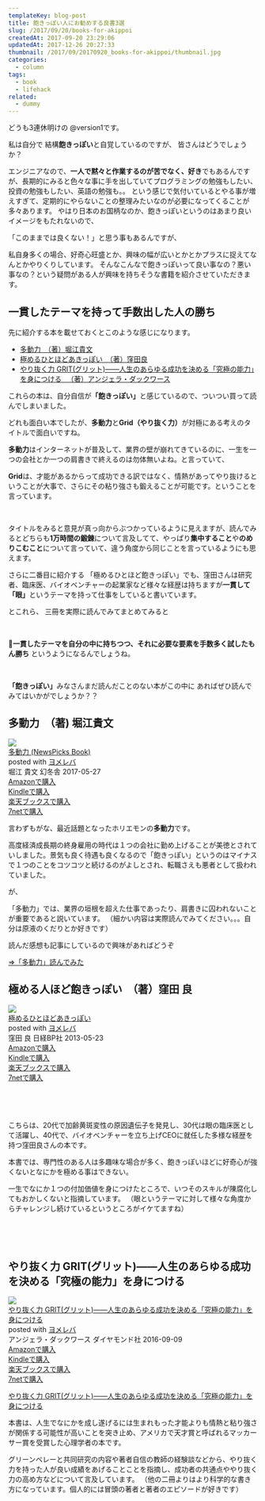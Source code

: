 ```yaml
---
templateKey: blog-post
title: 飽きっぽい人にお勧めする良書3選
slug: /2017/09/20/books-for-akippoi
createdAt: 2017-09-20 23:29:06
updatedAt: 2017-12-26 20:27:33
thumbnail: /2017/09/20170920_books-for-akippoi/thumbnail.jpg
categories:
  - column
tags:
  - book
  - lifehack
related:
  - dummy
---
```


どうも3連休明けの
@version1です。

私は自分で
結構<strong>飽きっぽい</strong>と自覚しているのですが、
皆さんはどうでしょうか？

エンジニアなので、<strong>一人で黙々と作業するのが苦でなく、好き</strong>でもあるんですが、長期的にみると色々な事に手を出していてプログラミングの勉強もしたい、投資の勉強もしたい、英語の勉強も。。
という感じで気付いているとやる事が増えすぎて、定期的にやらないことの整理みたいなのが必要になってくることが多々あります。
やはり日本のお国柄なのか、飽きっぽいというのはあまり良いイメージをもたれないので、

「このままでは良くない！」と思う事もあるんですが、


私自身多くの場合、好奇心旺盛とか、興味の幅が広いとかとかプラスに捉えてなんとかやりくりしています。
そんなこんなで飽きっぽいって良い事なの？悪い事なの？という疑問がある人が興味を持ちそうな書籍を紹介させていただきます。

<h2 class="chapter">一貫したテーマを持って手数出した人の勝ち</h2>

先に紹介する本を載せておくとこのような感じになります。
<ul>
 	<li><a href="http://amzn.to/2w6ARbX">多動力　（著）堀江貴文</a></li>
 	<li><a href="http://amzn.to/2w7rmcf">極めるひとほどあきっぽい　（著）窪田良</a></li>
 	<li><a href="http://amzn.to/2xi5Inn">やり抜く力 GRIT(グリット)――人生のあらゆる成功を決める「究極の能力」を身につける 　（著）アンジェラ・ダックワース</a></li>
</ul>
これらの本は、自分自信が<strong>「飽きっぽい」</strong>と感じているので、ついつい買って読んでしまいました。


どれも面白い本でしたが、<strong>多動力</strong>と<strong>Grid（やり抜く力）</strong>が対極にある考えのタイトルで面白いですね。

<strong>多動力</strong>はインターネットが普及して、業界の壁が崩れてきているのに、一生を一つの会社とか一つの肩書きで終えるのは勿体無いよね。と言っていて、

<strong>Grid</strong>は、才能があるからって成功できる訳ではなく、情熱があってやり抜けるということが大事で、さらにその粘り強さも鍛えることが可能です。ということを言っています。

&nbsp;

タイトルをみると意見が真っ向からぶつかっているように見えますが、読んでみるとどちらも<strong>1万時間の鍛錬</strong>について言及してて、やっぱり<strong>集中すること</strong>や<strong>のめりこむこと</strong>について言っていて、違う角度から同じことを言っているようにも思えます。

さらに二番目に紹介する
「極めるひとほど飽きっぽい」でも、窪田さんは研究者、臨床医、バイオベンチャーの起業家など様々な経歴は持ちますが<strong>一貫して</strong><strong> 「眼」</strong>というテーマを持って仕事をしていると書いています。

とこれら、
三冊を実際に読んでみてまとめてみると

&nbsp;

<strong>一貫したテーマを自分の中に持ちつつ、それに必要な要素を手数多く試したもん勝ち</strong>
というようになるんでしょうね。

&nbsp;

<strong>「飽きっぽい」</strong>みなさんまだ読んだことのない本がこの中に
あればぜひ読んでみてはいかがでしょうか？？

<h2 class="chapter">多動力　（著) 堀江貴文</h2>
<div class="cstmreba"><div class="booklink-box"><div class="booklink-image"><a href="http://www.amazon.co.jp/exec/obidos/asin/4344031156/llg01-22/" target="_blank" rel="nofollow" ><img src="https://images-fe.ssl-images-amazon.com/images/I/51of-IcKWRL._SL320_.jpg" style="border: none;" /></a></div><div class="booklink-info"><div class="booklink-name"><a href="http://www.amazon.co.jp/exec/obidos/asin/4344031156/llg01-22/" target="_blank" rel="nofollow" >多動力 (NewsPicks Book)</a><div class="booklink-powered-date">posted with <a href="https://yomereba.com" rel="nofollow" target="_blank">ヨメレバ</a></div></div><div class="booklink-detail">堀江 貴文 幻冬舎 2017-05-27    </div><div class="booklink-link2"><div class="shoplinkamazon"><a href="http://www.amazon.co.jp/exec/obidos/asin/4344031156/llg01-22/" target="_blank" rel="nofollow" >Amazonで購入</a></div><div class="shoplinkkindle"><a href="http://www.amazon.co.jp/exec/obidos/ASIN/B072HVZ9RF/llg01-22/" target="_blank" rel="nofollow" >Kindleで購入</a></div><div class="shoplinkrakuten"><a href="https://hb.afl.rakuten.co.jp/hgc/163854b7.d97e8d5b.163854b8.3c41ae34/?pc=http%3A%2F%2Fbooks.rakuten.co.jp%2Frb%2F14918400%2F%3Fscid%3Daf_ich_link_urltxt%26m%3Dhttp%3A%2F%2Fm.rakuten.co.jp%2Fev%2Fbook%2F" target="_blank" rel="nofollow" >楽天ブックスで購入</a></div><div class="shoplinkseven"><a href="https://px.a8.net/svt/ejp?a8mat=2TXHHI+FDP7OQ+2N1Y+BW8O2&a8ejpredirect=http%3A%2F%2F7af-ent.omni7.jp%2Frelay%2Faffiliate%2FentranceProcess.do%3Furl%3Dhttp%253A%252F%252F7net.omni7.jp%252Fsearch%252F%253FsearchKeywordFlg%253D1%2526keyword%253D4-34-403115-9%252520%25257C%2525204-344-03115-9%252520%25257C%2525204-3440-3115-9%252520%25257C%2525204-34403-115-9%252520%25257C%2525204-344031-15-9%252520%25257C%2525204-3440311-5-9" target="_blank" rel="nofollow" >7netで購入</a><img border="0" width="1" height="1" src="https://www17.a8.net/0.gif?a8mat=2TXHHI+FDP7OQ+2N1Y+BW8O2" alt=""></div>            	  	  	  	</div></div><div class="booklink-footer"></div></div></div>


言わずもがな、最近話題となったホリエモンの<strong>多動力</strong>です。

高度経済成長期の終身雇用の時代は１つの会社に勤め上げることが美徳とされていしました。景気も良く待遇も良くなるので「飽きっぽい」というのはマイナスで１つのことをコツコツと続けるのがよしとされ、転職さえも悪者として扱われていました。

が、

「多動力」では、業界の垣根を超えた仕事であったり、肩書きに囚われないことが重要であると説いています。
（細かい内容は実際読んでみてください。。。自分は原液のくだりとか好きです）

読んだ感想も記事にしているので興味があればどうぞ

<a href="https://ver-1-0.net/2017/05/28/tado-ryoku/">=>「多動力」読んでみた</a>

<h2 class="chapter">極める人ほど飽きっぽい　（著）窪田 良</h2>
<div class="cstmreba"><div class="booklink-box"><div class="booklink-image"><a href="http://www.amazon.co.jp/exec/obidos/asin/4822274209/llg01-22/" target="_blank" rel="nofollow" ><img src="https://images-fe.ssl-images-amazon.com/images/I/513Eg1ZIsfL._SL320_.jpg" style="border: none;" /></a></div><div class="booklink-info"><div class="booklink-name"><a href="http://www.amazon.co.jp/exec/obidos/asin/4822274209/llg01-22/" target="_blank" rel="nofollow" >極めるひとほどあきっぽい</a><div class="booklink-powered-date">posted with <a href="https://yomereba.com" rel="nofollow" target="_blank">ヨメレバ</a></div></div><div class="booklink-detail">窪田 良 日経BP社 2013-05-23    </div><div class="booklink-link2"><div class="shoplinkamazon"><a href="http://www.amazon.co.jp/exec/obidos/asin/4822274209/llg01-22/" target="_blank" rel="nofollow" >Amazonで購入</a></div><div class="shoplinkkindle"><a href="http://www.amazon.co.jp/exec/obidos/ASIN/B00F3UTNUK/llg01-22/" target="_blank" rel="nofollow" >Kindleで購入</a></div><div class="shoplinkrakuten"><a href="https://hb.afl.rakuten.co.jp/hgc/163854b7.d97e8d5b.163854b8.3c41ae34/?pc=http%3A%2F%2Fbooks.rakuten.co.jp%2Frb%2F12279899%2F%3Fscid%3Daf_ich_link_urltxt%26m%3Dhttp%3A%2F%2Fm.rakuten.co.jp%2Fev%2Fbook%2F" target="_blank" rel="nofollow" >楽天ブックスで購入</a></div><div class="shoplinkseven"><a href="https://px.a8.net/svt/ejp?a8mat=2TXHHI+FDP7OQ+2N1Y+BW8O2&a8ejpredirect=http%3A%2F%2F7af-ent.omni7.jp%2Frelay%2Faffiliate%2FentranceProcess.do%3Furl%3Dhttp%253A%252F%252F7net.omni7.jp%252Fsearch%252F%253FsearchKeywordFlg%253D1%2526keyword%253D4-82-227420-7%252520%25257C%2525204-822-27420-7%252520%25257C%2525204-8222-7420-7%252520%25257C%2525204-82227-420-7%252520%25257C%2525204-822274-20-7%252520%25257C%2525204-8222742-0-7" target="_blank" rel="nofollow" >7netで購入</a><img border="0" width="1" height="1" src="https://www17.a8.net/0.gif?a8mat=2TXHHI+FDP7OQ+2N1Y+BW8O2" alt=""></div>            	  	  	  	</div></div><div class="booklink-footer"></div></div></div>

&nbsp;

&nbsp;

こちらは、20代で加齢黄斑変性の原因遺伝子を発見し、30代は眼の臨床医として活躍し、40代で、バイオベンチャーを立ち上げCEOに就任した多様な経歴を持つ窪田良さんの本です。

本書では、専門性のある人は多趣味な場合が多く、飽きっぽいほどに好奇心が強くないとなにかを極める事はできない。

一生でなにか１つの付加価値を身につけたところで、いつそのスキルが陳腐化してもおかしくないと指摘しています。
（眼というテーマに対して様々な角度からチャレンジし続けているというところがイケてますね）

&nbsp;

&nbsp;
<h2 class="chapter">やり抜く力 GRIT(グリット)――人生のあらゆる成功を決める「究極の能力」を身につける</h2>
<div class="cstmreba"><div class="booklink-box"><div class="booklink-image"><a href="http://www.amazon.co.jp/exec/obidos/asin/4478064806/llg01-22/" target="_blank" rel="nofollow" ><img src="https://images-fe.ssl-images-amazon.com/images/I/51VtDFjmZdL._SL320_.jpg" style="border: none;" /></a></div><div class="booklink-info"><div class="booklink-name"><a href="http://www.amazon.co.jp/exec/obidos/asin/4478064806/llg01-22/" target="_blank" rel="nofollow" >やり抜く力 GRIT(グリット)――人生のあらゆる成功を決める「究極の能力」を身につける</a><div class="booklink-powered-date">posted with <a href="https://yomereba.com" rel="nofollow" target="_blank">ヨメレバ</a></div></div><div class="booklink-detail">アンジェラ・ダックワース ダイヤモンド社 2016-09-09    </div><div class="booklink-link2"><div class="shoplinkamazon"><a href="http://www.amazon.co.jp/exec/obidos/asin/4478064806/llg01-22/" target="_blank" rel="nofollow" >Amazonで購入</a></div><div class="shoplinkkindle"><a href="http://www.amazon.co.jp/exec/obidos/ASIN/B01LMP9RLY/llg01-22/" target="_blank" rel="nofollow" >Kindleで購入</a></div><div class="shoplinkrakuten"><a href="https://hb.afl.rakuten.co.jp/hgc/163854b7.d97e8d5b.163854b8.3c41ae34/?pc=http%3A%2F%2Fbooks.rakuten.co.jp%2Frb%2F14398454%2F%3Fscid%3Daf_ich_link_urltxt%26m%3Dhttp%3A%2F%2Fm.rakuten.co.jp%2Fev%2Fbook%2F" target="_blank" rel="nofollow" >楽天ブックスで購入</a></div><div class="shoplinkseven"><a href="https://px.a8.net/svt/ejp?a8mat=2TXHHI+FDP7OQ+2N1Y+BW8O2&a8ejpredirect=http%3A%2F%2F7af-ent.omni7.jp%2Frelay%2Faffiliate%2FentranceProcess.do%3Furl%3Dhttp%253A%252F%252F7net.omni7.jp%252Fsearch%252F%253FsearchKeywordFlg%253D1%2526keyword%253D4-47-806480-1%252520%25257C%2525204-478-06480-1%252520%25257C%2525204-4780-6480-1%252520%25257C%2525204-47806-480-1%252520%25257C%2525204-478064-80-1%252520%25257C%2525204-4780648-0-1" target="_blank" rel="nofollow" >7netで購入</a><img border="0" width="1" height="1" src="https://www17.a8.net/0.gif?a8mat=2TXHHI+FDP7OQ+2N1Y+BW8O2" alt=""></div>            	  	  	  	</div></div><div class="booklink-footer"></div></div></div>

<a href="http://amzn.to/2xgN4vO">やり抜く力 GRIT(グリット)――人生のあらゆる成功を決める「究極の能力」を身につける</a>


本書は、人生でなにかを成し遂げるには生まれもった才能よりも情熱と粘り強さが関係する可能性が高いことを突き止め、アメリカで天才賞と呼ばれるマッカーサー賞を受賞した心理学者の本です。

グリーンベレーと共同研究の内容や著者自信の教師の経験談などから、やり抜く力を持った人が良い成績をあげることことを指摘し、成功者の共通点ややり抜く力の高め方などについて言及しています。
（他の二冊よりはより科学的な書き方になっています。個人的には冒頭の著者と著者のエピソードが好きです）

&nbsp;
